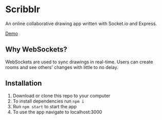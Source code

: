 # Scribblr
An online collaborative drawing app written with Socket.io and Express.

[Demo](https://js-scribblr.herokuapp.com/)

## Why WebSockets?
WebSockets are used to sync drawings in real-time. Users can create rooms and see others' changes with little to no delay.

## Installation
1. Download or clone this repo to your computer
2. To install dependencies run `npm i`
3. Run `npm start` to start the app
4. To use the app navigate to localhost:3000

